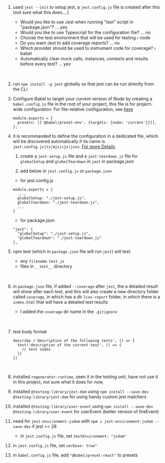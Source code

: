 1. used `jest --init` to setup jest, a `jest.config.js` file is created after this (not sure what this does....)

    - Would you like to use Jest when running "test" script in "package.json"? … yes
    - Would you like to use Typescript for the configuration file? … no
    - Choose the test environment that will be used for testing › node
    - Do you want Jest to add coverage reports? … no
    - Which provider should be used to instrument code for coverage? › babel
    - Automatically clear mock calls, instances, contexts and results before every test? … yes
    <br>
    <br>

1. run `npm install -g jest` globally so that jest can be run directly from the CLI

1. Configure Babel to target your current version of Node by creating a `babel.config.js` file in the root of your project, this file is for project-wide configuration. For file-relative configuration, see [here](https://babeljs.io/docs/en/config-files)
    ```
    module.exports = {
      presets: [['@babel/preset-env', {targets: {node: 'current'}}]],
    };
    ```



1. it is recommanded to define the configuration in a dedicated file, which will be discovered automatically if its name is `jest.config.js|ts|mjs|cjs|json`. [For more Details](https://jestjs.io/docs/configuration)

    1. create a `jest-setup.js` file and a `jest-teardown.js` file for `globalSetup` and `globalTeardown` in `jest` in package.json

    1. add below in `jest.config.js` or `package.json`
      - for jest.config.js
      ```
      module.exports = {
        ...,
        globalSetup: "./jest-setup.js",
        globalTeardown: "./jest-teardown.js",
        ...
      }
      ```
      - for package.json
      ```
      "jest": {
        "globalSetup": "./jest-setup.js",
        "globalTeardown": "./jest-teardown.js"
      },
      ```

1. npm test (which in `package.json` file will run `jest`) will test:
    - any `filename.test.js`
    - files in `__test__` directory
    <br>
    <br>

1. in `package.json` file, if added `--coverage` after `jest`, the a detailed result will show after each test, and this will also create a new directory folder called `coverage`, in which has a dir `lcov-report` folder, in which there is a `index.html` that will have a detailed test results
    - I added the `coverage` dir name in the `.gitignore`
    <br>
    <br>

1. test body format
    ```
    describe ('description of the following tests', () => {
      test('description of the current test', () => {
        // test codes
      })
    })
    ```
    <br>
1. installed `regenerator-runtime`, seen it in the testing unit, have not use it in this project, not sure what it does for now, 

1. installed `@testing-library/jest-dom` using `npm install --save-dev @testing-library/jest-dom` for using handy custom jest matchers 

1. installed `@testing-library/user-event` using `npm install --save-dev @testing-library/user-event` for userEvent (better version of fireEvent)

1. need for `jest-environment-jsdom` with `npm i jest-environment-jsdom --save-dev` if jest >= 28
   - in `jest.config.js` file, set `testEnvironment: "jsdom"`

1. in `jest.config.js` file, set `verbose: true"`

1. in `babel.config.js` file, add `"@babel/preset-react"` to presets